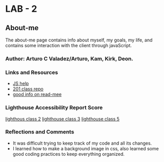 # LAB - 2

## About-me

The about-me page contains info about myself, my goals, my life, and contains some interaction with the client through javaScript.

### Author: Arturo C Valadez/Arturo, Kam, Kirk, Deon.

### Links and Resources

* [JS help](https://www.w3schools.com/js/js_variables.asp)
* [201 class repo](https://github.com/codefellows/seattle-code-201d95/tree/main/class-02)
* [good info on read-mee](https://codefellows.github.io/code-201-guide/curriculum/class-02/project-setup)

### Lighthouse Accessibility Report Score

[lighthous class 2](img/Lighthouseclass2.png)
[lighthouse class 3](img/Lighthouseclass3.png)
[lighthouse class 5](img/lab5.png)

### Reflections and Comments

* It was difficult trying to keep track of my code and all its changes.
* I learned how to make a background image in css, also learned some good coding practices to keep everything organized.
